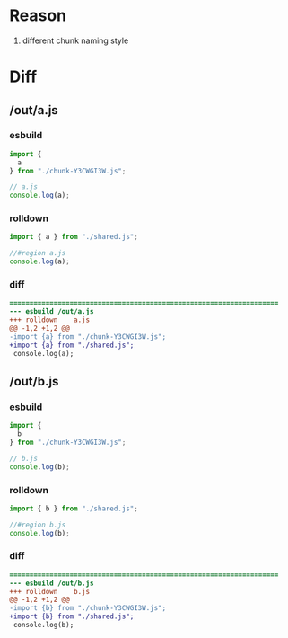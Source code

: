 # Reason
1. different chunk naming style
# Diff
## /out/a.js
### esbuild
```js
import {
  a
} from "./chunk-Y3CWGI3W.js";

// a.js
console.log(a);
```
### rolldown
```js
import { a } from "./shared.js";

//#region a.js
console.log(a);

```
### diff
```diff
===================================================================
--- esbuild	/out/a.js
+++ rolldown	a.js
@@ -1,2 +1,2 @@
-import {a} from "./chunk-Y3CWGI3W.js";
+import {a} from "./shared.js";
 console.log(a);

```
## /out/b.js
### esbuild
```js
import {
  b
} from "./chunk-Y3CWGI3W.js";

// b.js
console.log(b);
```
### rolldown
```js
import { b } from "./shared.js";

//#region b.js
console.log(b);

```
### diff
```diff
===================================================================
--- esbuild	/out/b.js
+++ rolldown	b.js
@@ -1,2 +1,2 @@
-import {b} from "./chunk-Y3CWGI3W.js";
+import {b} from "./shared.js";
 console.log(b);

```